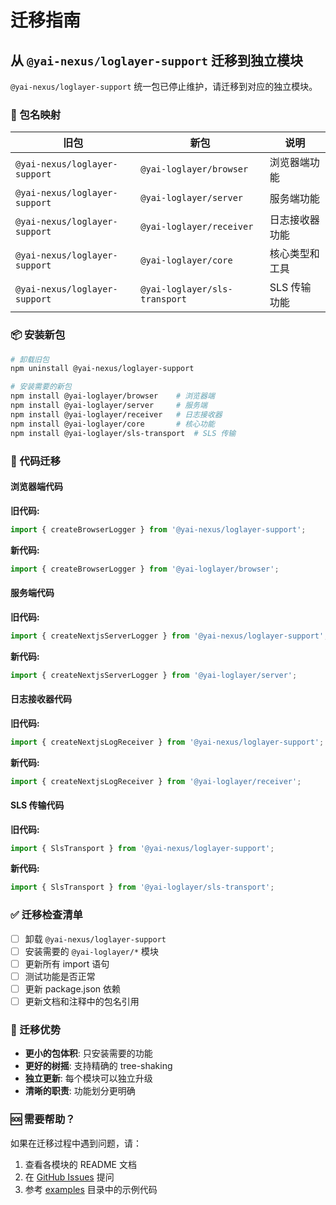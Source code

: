 # 迁移指南

## 从 `@yai-nexus/loglayer-support` 迁移到独立模块

`@yai-nexus/loglayer-support` 统一包已停止维护，请迁移到对应的独立模块。

### 🔄 包名映射

| 旧包 | 新包 | 说明 |
|------|------|------|
| `@yai-nexus/loglayer-support` | `@yai-loglayer/browser` | 浏览器端功能 |
| `@yai-nexus/loglayer-support` | `@yai-loglayer/server` | 服务端功能 |
| `@yai-nexus/loglayer-support` | `@yai-loglayer/receiver` | 日志接收器功能 |
| `@yai-nexus/loglayer-support` | `@yai-loglayer/core` | 核心类型和工具 |
| `@yai-nexus/loglayer-support` | `@yai-loglayer/sls-transport` | SLS 传输功能 |

### 📦 安装新包

```bash
# 卸载旧包
npm uninstall @yai-nexus/loglayer-support

# 安装需要的新包
npm install @yai-loglayer/browser    # 浏览器端
npm install @yai-loglayer/server     # 服务端
npm install @yai-loglayer/receiver   # 日志接收器
npm install @yai-loglayer/core       # 核心功能
npm install @yai-loglayer/sls-transport  # SLS 传输
```

### 🔧 代码迁移

#### 浏览器端代码

**旧代码:**
```typescript
import { createBrowserLogger } from '@yai-nexus/loglayer-support';
```

**新代码:**
```typescript
import { createBrowserLogger } from '@yai-loglayer/browser';
```

#### 服务端代码

**旧代码:**
```typescript
import { createNextjsServerLogger } from '@yai-nexus/loglayer-support';
```

**新代码:**
```typescript
import { createNextjsServerLogger } from '@yai-loglayer/server';
```

#### 日志接收器代码

**旧代码:**
```typescript
import { createNextjsLogReceiver } from '@yai-nexus/loglayer-support';
```

**新代码:**
```typescript
import { createNextjsLogReceiver } from '@yai-loglayer/receiver';
```

#### SLS 传输代码

**旧代码:**
```typescript
import { SlsTransport } from '@yai-nexus/loglayer-support';
```

**新代码:**
```typescript
import { SlsTransport } from '@yai-loglayer/sls-transport';
```

### ✅ 迁移检查清单

- [ ] 卸载 `@yai-nexus/loglayer-support`
- [ ] 安装需要的 `@yai-loglayer/*` 模块
- [ ] 更新所有 import 语句
- [ ] 测试功能是否正常
- [ ] 更新 package.json 依赖
- [ ] 更新文档和注释中的包名引用

### 🎯 迁移优势

- **更小的包体积**: 只安装需要的功能
- **更好的树摇**: 支持精确的 tree-shaking
- **独立更新**: 每个模块可以独立升级
- **清晰的职责**: 功能划分更明确

### 🆘 需要帮助？

如果在迁移过程中遇到问题，请：

1. 查看各模块的 README 文档
2. 在 [GitHub Issues](https://github.com/yai-nexus/loglayer-support/issues) 提问
3. 参考 [examples](./examples/) 目录中的示例代码
